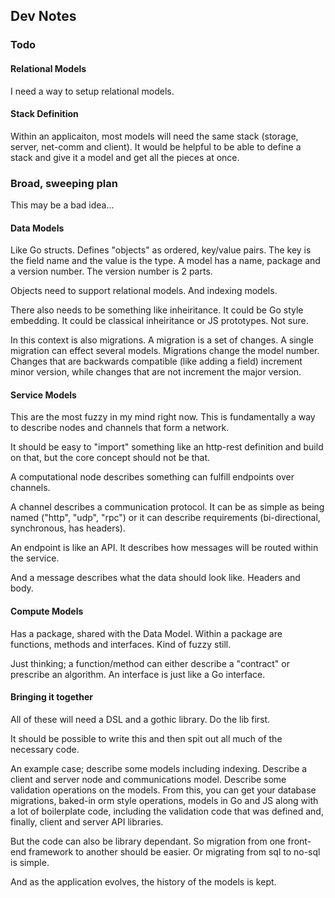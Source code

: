 ## Dev Notes

### Todo

#### Relational Models
I need a way to setup relational models.

#### Stack Definition
Within an applicaiton, most models will need the same stack (storage, server,
net-comm and client). It would be helpful to be able to define a stack and give
it a model and get all the pieces at once.

### Broad, sweeping plan
This may be a bad idea...

#### Data Models
Like Go structs. Defines "objects" as ordered, key/value pairs. The key is the
field name and the value is the type. A model has a name, package and a version
number. The version number is 2 parts.

Objects need to support relational models. And indexing models.

There also needs to be something like inheiritance. It could be Go style
embedding. It could be classical inheiritance or JS prototypes. Not sure.

In this context is also migrations. A migration is a set of changes. A single
migration can effect several models. Migrations change the model number. Changes
that are backwards compatible (like adding a field) increment minor version,
while changes that are not increment the major version.

#### Service Models
This are the most fuzzy in my mind right now. This is fundamentally a way to
describe nodes and channels that form a network.

It should be easy to "import" something like an http-rest definition and build
on that, but the core concept should not be that.

A computational node describes something can fulfill endpoints over channels.

A channel describes a communication protocol. It can be as simple as being
named ("http", "udp", "rpc") or it can describe requirements (bi-directional,
synchronous, has headers).

An endpoint is like an API. It describes how messages will be routed within
the service.

And a message describes what the data should look like. Headers and body.

#### Compute Models
Has a package, shared with the Data Model. Within a package are functions,
methods and interfaces. Kind of fuzzy still.

Just thinking; a function/method can either describe a "contract" or prescribe
an algorithm. An interface is just like a Go interface.

#### Bringing it together
All of these will need a DSL and a gothic library. Do the lib first.

It should be possible to write this and then spit out all much of the necessary
code.

An example case; describe some models including indexing. Describe a client and
server node and communications model. Describe some validation operations on the
models. From this, you can get your database migrations, baked-in orm style
operations, models in Go and JS along with a lot of boilerplate code, including
the validation code that was defined and, finally, client and server API
libraries.

But the code can also be library dependant. So migration from one front-end
framework to another should be easier. Or migrating from sql to no-sql is
simple.

And as the application evolves, the history of the models is kept.